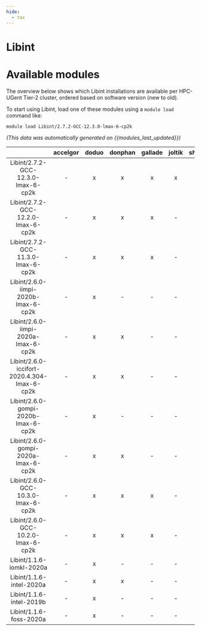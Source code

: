 ```yaml
---
hide:
  - toc
---
```


Libint
======

# Available modules


The overview below shows which Libint installations are available per HPC-UGent Tier-2 cluster, ordered based on software version (new to old).

To start using Libint, load one of these modules using a `module load` command like:

```shell
module load Libint/2.7.2-GCC-12.3.0-lmax-6-cp2k
```

*(This data was automatically generated on {{modules_last_updated}})*  

| |accelgor|doduo|donphan|gallade|joltik|shinx|skitty|
| :---: | :---: | :---: | :---: | :---: | :---: | :---: | :---: |
|Libint/2.7.2-GCC-12.3.0-lmax-6-cp2k|-|x|x|x|x|x|x|
|Libint/2.7.2-GCC-12.2.0-lmax-6-cp2k|-|x|x|x|-|-|-|
|Libint/2.7.2-GCC-11.3.0-lmax-6-cp2k|-|x|x|x|-|-|-|
|Libint/2.6.0-iimpi-2020b-lmax-6-cp2k|-|x|-|-|-|-|-|
|Libint/2.6.0-iimpi-2020a-lmax-6-cp2k|-|x|x|-|-|-|-|
|Libint/2.6.0-iccifort-2020.4.304-lmax-6-cp2k|-|x|x|-|-|-|-|
|Libint/2.6.0-gompi-2020b-lmax-6-cp2k|-|x|-|-|-|-|-|
|Libint/2.6.0-gompi-2020a-lmax-6-cp2k|-|x|x|-|-|-|-|
|Libint/2.6.0-GCC-10.3.0-lmax-6-cp2k|-|x|x|x|-|-|-|
|Libint/2.6.0-GCC-10.2.0-lmax-6-cp2k|-|x|x|x|-|-|-|
|Libint/1.1.6-iomkl-2020a|-|x|-|-|-|-|-|
|Libint/1.1.6-intel-2020a|-|x|x|-|-|-|-|
|Libint/1.1.6-intel-2019b|-|x|-|-|-|-|-|
|Libint/1.1.6-foss-2020a|-|x|-|-|-|-|-|
